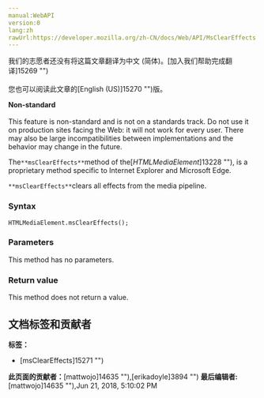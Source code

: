 ```yaml
---
manual:WebAPI
version:0
lang:zh
rawUrl:https://developer.mozilla.org/zh-CN/docs/Web/API/MsClearEffects
---
```




<bdi>我们的志愿者还没有将这篇文章翻译为<bdi>中文 (简体)</bdi>。[加入我们帮助完成翻译]15269 "")<br></br>您也可以阅读此文章的[English (US)]15270 "")版。</bdi>






**Non-standard**<br></br>This feature is non-standard and is not on a standards track. Do not use it on production sites facing the Web: it will not work for every user. There may also be large incompatibilities between implementations and the behavior may change in the future.








The`**msClearEffects**`method of the[<em>HTMLMediaElement</em>]13228 ""), is a proprietary method specific to Internet Explorer and Microsoft Edge.



`**msClearEffects**`clears all effects from the media pipeline.


### Syntax<a name="Syntax"></a>

```
HTMLMediaElement.msClearEffects();
```

### Parameters<a name="Parameters"></a>


This method has no parameters.


### Return value<a name="Return_value"></a>


This method does not return a value.




## 文档标签和贡献者
**标签：**
* [msClearEffects]15271 "")

**此页面的贡献者：**[mattwojo]14635 ""),[erikadoyle]3894 "")
**最后编辑者:**[mattwojo]14635 ""),<time>Jun 21, 2018, 5:10:02 PM</time>


